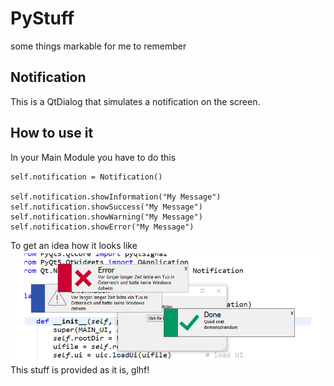 # PyStuff
some things markable for me to remember

## Notification
This is a QtDialog that simulates a notification on the screen.

## How to use it
In your Main Module you have to do this
```python3
self.notification = Notification()

self.notification.showInformation("My Message")
self.notification.showSuccess("My Message")
self.notification.showWarning("My Message")
self.notification.showError("My Message")
```
To get an idea how it looks like
![Screenshot](./img/notifyshot.jpg)
This stuff is provided as it is, glhf!
